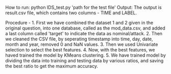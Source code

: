 How to run:
    python IDS_test.py 'path for the test file'
Output:
    The output is result.csv file, which contains two columns - TIME and LABEL.

Procedure - 
    1. First we have combined the dataset 1 and 2 given in the original question, into one database, called as the mod_data.csv, and added a last column called 'target' to indicate the data as nominal/attack.
    2. Then we cleaned the CSV file, by seperating timestamp into time, day, date, month and year, removed 0 and NaN values.
    3. Then we used Univariate selection to select the best features.
    4. Now, with the best features, we haved trained the model by KMeans clustering.
    5. We have trained model by dividing the data into training and testing data by various ratios, and saving the best ratio to get the maximum accuracy.
    